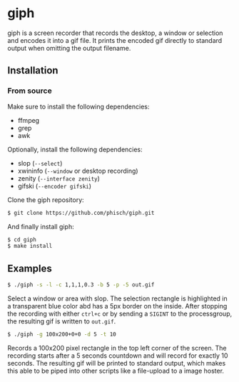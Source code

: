 # giph
giph is a screen recorder that records the desktop, a window or selection and encodes it into a gif file. It prints the encoded gif directly to standard output when omitting the output filename.

## Installation

### From source

Make sure to install the following dependencies:

 - ffmpeg
 - grep
 - awk

Optionally, install the following dependencies:
 - slop (`--select`)
 - xwininfo (`--window` or desktop recording)
 - zenity (`--interface zenity`)
 - gifski (`--encoder gifski`)

Clone the giph repository:

```bash
$ git clone https://github.com/phisch/giph.git
```

And finally install giph:

```bash
$ cd giph
$ make install
```

## Examples

```bash
$ ./giph -s -l -c 1,1,1,0.3 -b 5 -p -5 out.gif 
```
Select a window or area with slop. The selection rectangle is highlighted in a transparent blue color abd has a 5px border on the inside. After stopping the recording with either `ctrl+c` or by sending a `SIGINT` to the processgroup, the resulting gif is written to `out.gif`.


```bash
$ ./giph -g 100x200+0+0 -d 5 -t 10
```
Records a 100x200 pixel rectangle in the top left corner of the screen. The recording starts after a 5 seconds countdown and will record for exactly 10 seconds. The resulting gif will be printed to standard output, which makes this able to be piped into other scripts like a file-upload to a image hoster.